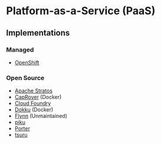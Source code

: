 # Platform-as-a-Service (PaaS)

## Implementations

### Managed

- [OpenShift](https://openshift.com)

<!--
https://withcoherence.com
-->

### Open Source

- [Apache Stratos](https://stratos.apache.org)
- [CapRover](https://github.com/caprover/caprover) (Docker)
- [Cloud Foundry](https://github.com/cloudfoundry/community)
- [Dokku](/dokku/README.md) (Docker)
- [Flynn](https://github.com/flynn/flynn) (Unmaintained)
- [piku](https://github.com/piku/piku)
- [Porter](https://github.com/porter-dev/porter)
- [tsuru](https://github.com/tsuru/tsuru)

<!--
Rancher
https://github.com/Qovery/engine
-->

<!--
## Examples

https://github.com/cywio/atlas

https://github.com/zimbatm/hostnames-and-usernames-to-reserve
https://github.com/shouldbee/reserved-usernames
https://github.com/forwardemail/reserved-email-addresses-list
-->
